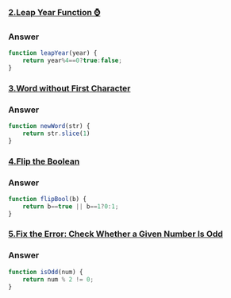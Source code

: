 ### [2.Leap Year Function ⌚](https://edabit.com/challenge/wBYQnCytRFNxsL4Gr)

### Answer

```js
function leapYear(year) {
	return year%4==0?true:false;
}

```

### [3.Word without First Character](https://edabit.com/challenge/Me4pMDq7yX2XzHiYc)

### Answer

```js
function newWord(str) {
	return str.slice(1)
}

```

### [4.Flip the Boolean](https://edabit.com/challenge/m5j4mTviyorMfMDvn)

### Answer

```js
function flipBool(b) {
	return b==true || b==1?0:1;
}

```

### [5.Fix the Error: Check Whether a Given Number Is Odd](https://edabit.com/challenge/7rw9NgXoGZuyoJjZy)

### Answer

```js
function isOdd(num) {
	return num % 2 != 0;
}

```